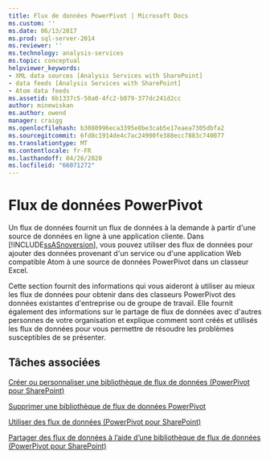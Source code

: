 ```yaml
---
title: Flux de données PowerPivot | Microsoft Docs
ms.custom: ''
ms.date: 06/13/2017
ms.prod: sql-server-2014
ms.reviewer: ''
ms.technology: analysis-services
ms.topic: conceptual
helpviewer_keywords:
- XML data sources [Analysis Services with SharePoint]
- data feeds [Analysis Services with SharePoint]
- Atom data feeds
ms.assetid: 6b1337c5-50a0-4fc2-b079-377dc241d2cc
author: minewiskan
ms.author: owend
manager: craigg
ms.openlocfilehash: b3080996eca3395e8be3cab5e17eaea7305dbfa2
ms.sourcegitcommit: 6fd8c1914de4c7ac24900fe388ecc7883c740077
ms.translationtype: MT
ms.contentlocale: fr-FR
ms.lasthandoff: 04/26/2020
ms.locfileid: "66071272"
---
```

# <a name="powerpivot-data-feeds"></a>Flux de données PowerPivot
  Un flux de données fournit un flux de données à la demande à partir d'une source de données en ligne à une application cliente. Dans [!INCLUDE[ssASnoversion](../../includes/ssasnoversion-md.md)], vous pouvez utiliser des flux de données pour ajouter des données provenant d'un service ou d'une application Web compatible Atom à une source de données PowerPivot dans un classeur Excel.  
  
 Cette section fournit des informations qui vous aideront à utiliser au mieux les flux de données pour obtenir dans des classeurs PowerPivot des données existantes d'entreprise ou de groupe de travail. Elle fournit également des informations sur le partage de flux de données avec d'autres personnes de votre organisation et explique comment sont créés et utilisés les flux de données pour vous permettre de résoudre les problèmes susceptibles de se présenter.  
  
## <a name="related-tasks"></a>Tâches associées  
 [Créer ou personnaliser une bibliothèque de flux de données &#40;PowerPivot pour SharePoint&#41;](create-or-customize-a-data-feed-library-power-pivot-for-sharepoint.md)  
  
 [Supprimer une bibliothèque de flux de données PowerPivot](delete-a-power-pivot-data-feed-library.md)  
  
 [Utiliser des flux de données &#40;PowerPivot pour SharePoint&#41;](use-data-feeds-power-pivot-for-sharepoint.md)  
  
 [Partager des flux de données à l’aide d’une bibliothèque de flux de données &#40;PowerPivot pour SharePoint&#41;](share-data-feeds-using-a-data-feed-library-power-pivot-for-sharepoint.md)  
  
  
